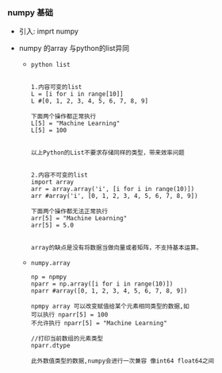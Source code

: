 ### numpy 基础

* 引入: imprt numpy

* numpy 的array 与python的list异同

  * ```
    python list


    1.内容可变的list
    L = [i for i in range[10]]
    L #[0, 1, 2, 3, 4, 5, 6, 7, 8, 9]

    下面两个操作都正常执行
    L[5] = "Machine Learning"
    L[5] = 100


    以上Python的List不要求存储同样的类型，带来效率问题


    2.内容不可变的list
    import array
    arr = array.array('i', [i for i in range(10)])
    arr #array('i', [0, 1, 2, 3, 4, 5, 6, 7, 8, 9])

    下面两个操作都无法正常执行
    arr[5] = "Machine Learning"
    arr[5] = 5.0


    array的缺点是没有将数据当做向量或者矩阵，不支持基本运算。
    ```

  * ```
    numpy.array  

    np = npmpy
    nparr = np.array([i for i in range(10)])
    nparr #array([0, 1, 2, 3, 4, 5, 6, 7, 8, 9])

    npmpy array 可以改变赋值给某个元素相同类型的数据,如
    可以执行 nparr[5] = 100
    不允许执行 nparr[5] = "Machine Learning"

    //打印当前数组的元素类型
    nparr.dtype

    此外数值类型的数据,numpy会进行一次兼容 像int64 float64之间
    ```